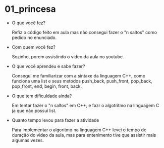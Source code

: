 # 01_princesa

* O que você fez?
	    <p>Refiz o código feito em aula
	mas não consegui fazer o "n saltos" 
	como pedido no enunciado.</p>

* Com quem você fez?
	    <p>Sozinho, porem assistindo o video da aula
	no youtube.</p>

* O que você aprendeu e sabe fazer?
	    <p>Consegui me familiarizar com a sintaxe
	da linguagem C++, como funciona uma list
	e seus metodos push_back, push_front, pop_back,
	pop_front, end, begin, front, back.</p>

* O que tem dificuldade ainda?
	    <p>Em tentar fazer o "n saltos" em C++,
	e fazr o algotritmo na linguagem C ja que não 
	possui list.</p>

* Quanto tempo levou para fazer a atividade
	    <p>Para implementar o algoritmo na linguagem C++
	levei o tempo de duração do video da aula, mas
	para entenimento tive que assistir mais algumas vezes.</p>
	
